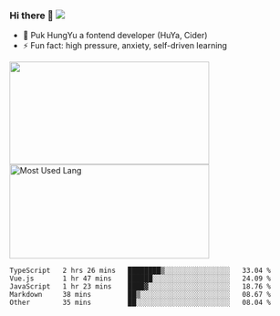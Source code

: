 ### Hi there 👋   ![](https://komarev.com/ghpvc/?username=trojan0523&color=ff69b4&label=PV+Since+2020-1-1)

 - 🔭 Puk HungYu a fontend developer (HuYa, Cider)
 - ⚡ Fun fact: high pressure, anxiety, self-driven learning 

 <img align="left" width="350px" height="180px" src="https://github-readme-stats.vercel.app/api?username=trojan0523&show_icons=true&icon_color=199861&count_private=true" />
 
 <img width="350px" height="165px" alt="Most Used Lang" src="https://github-readme-stats.vercel.app/api/top-langs/?username=trojan0523&layout=compact"/>
 

 <!--START_SECTION:waka-->
```text
TypeScript   2 hrs 26 mins   ████████▒░░░░░░░░░░░░░░░░   33.04 % 
Vue.js       1 hr 47 mins    ██████░░░░░░░░░░░░░░░░░░░   24.09 % 
JavaScript   1 hr 23 mins    ████▓░░░░░░░░░░░░░░░░░░░░   18.76 % 
Markdown     38 mins         ██▒░░░░░░░░░░░░░░░░░░░░░░   08.67 % 
Other        35 mins         ██░░░░░░░░░░░░░░░░░░░░░░░   08.04 % 
```
<!--END_SECTION:waka-->

 
<!--
**Trojan0523/Trojan0523** is a ✨ _special_ ✨ repository because its `README.md` (this file) appears on your GitHub profile.

Here are some ideas to get you started:

- 👯 looking to collaborate on where? i don`t know
- 🤔 I’m looking for help with ...
- 💬 Ask me about ...
- 📫 How to reach me: ...
- 😄 Pronouns: ...
- ⚡ Fun fact: ...
![](https://komarev.com/ghpvc/?username=trojan0523)
-->
